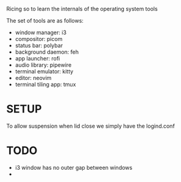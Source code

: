 Ricing so to learn the internals of the operating system tools

The set of tools are as follows:
- window manager: i3
- compositor: picom
- status bar: polybar
- background daemon: feh
- app launcher: rofi
- audio library: pipewire
- terminal emulator: kitty
- editor: neovim
- terminal tiling app: tmux

# SETUP
To allow suspension when lid close we simply have the logind.conf

# TODO
- i3 window has no outer gap between windows
- 
